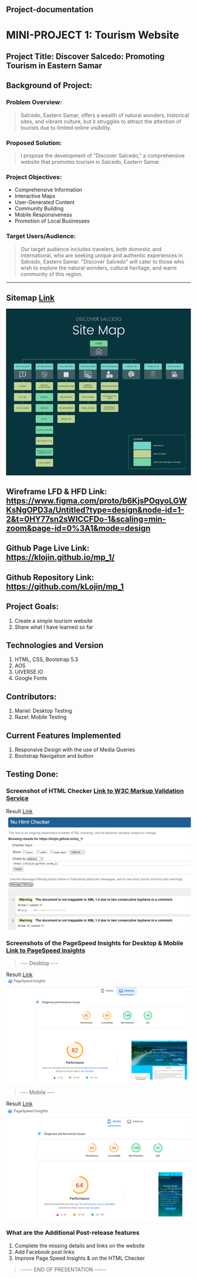 ## Project-documentation

# MINI-PROJECT 1: Tourism Website

## Project Title: Discover Salcedo: Promoting Tourism in Eastern Samar

## Background of Project:

### Problem Overview:

>Salcedo, Eastern Samar, offers a wealth of natural wonders, historical sites, and vibrant culture, but it struggles to attract the attention of tourists due to limited online visibility.

### Proposed Solution:

>I propose the development of "Discover Salcedo," a comprehensive website that promotes tourism in Salcedo, Eastern Samar.

### Project Objectives:

* Comprehensive Information
* Interactive Maps
* User-Generated Content
* Community Building
* Mobile Responsiveness
* Promotion of Local Businesses

### Target Users/Audience:

>Our target audience includes travelers, both domestic and international, who are seeking unique and authentic experiences in Salcedo, Eastern Samar. "Discover Salcedo" will cater to those who wish to explore the natural wonders, cultural heritage, and warm community of this region.
---
## Sitemap [Link](https://www.figma.com/proto/JI7PB9cpaNmus3kCG5S05q/Untitled?node-id=1-2&mode=design&t=hzBq47G4QPWycaxP-1)



![alt text](https://github.com/kLojin/mp_1/blob/main/sitemap.png?raw=true)


## Wireframe LFD & HFD Link: https://www.figma.com/proto/b6KjsPOqyoLGWKsNgOPD3a/Untitled?type=design&node-id=1-2&t=0HY77sn2sWICCFDo-1&scaling=min-zoom&page-id=0%3A1&mode=design

## Github Page Live Link: https://klojin.github.io/mp_1/

## Github Repository Link: https://github.com/kLojin/mp_1

## Project Goals:

1. Create a simple tourism website
2. Share what I have learned so far

## Technologies and Version
1. HTML, CSS, Bootstrap 5.3
2. AOS
3. UIVERSE.IO
4. Google Fonts

## Contributors:

1. Mariel: Desktop Testing
2. Razel: Mobile Testing

## Current Features Implemented

1. Responsive Design with the use of Media Queries
2. Bootstrap Navigation and button

## Testing Done:

### Screenshot of HTML Checker [Link to W3C Markup Validation Service](https://validator.w3.org/)

Result [Link](https://validator.w3.org/nu/?doc=https%3A%2F%2Fklojin.github.io%2Fmp_1%2F)
![alt text](https://github.com/kLojin/mp_1/blob/main/checker.png?raw=true)

### Screenshots of the PageSpeed Insights for Desktop & Mobile [Link to PageSpeed Insights](https://pagespeed.web.dev/)

> --- Desktop ---

Result [Link](https://pagespeed.web.dev/analysis/https-klojin-github-io-mp_1/2a20sd8ucv?form_factor=desktop)
![alt text](https://github.com/kLojin/mp_1/blob/main/desktop.png?raw=true)

> --- Mobile ---

Result [Link](https://pagespeed.web.dev/analysis/https-klojin-github-io-mp_1/2a20sd8ucv?form_factor=mobile)
![alt text](https://github.com/kLojin/mp_1/blob/main/mobile.png?raw=true)

### What are the Additional Post-release features

1. Complete the missing details and links on the website
2. Add Facebook post links
3. Improve Page Speed Insights & on the HTML Checker



> ----- END OF PRESENTATION ----- 
